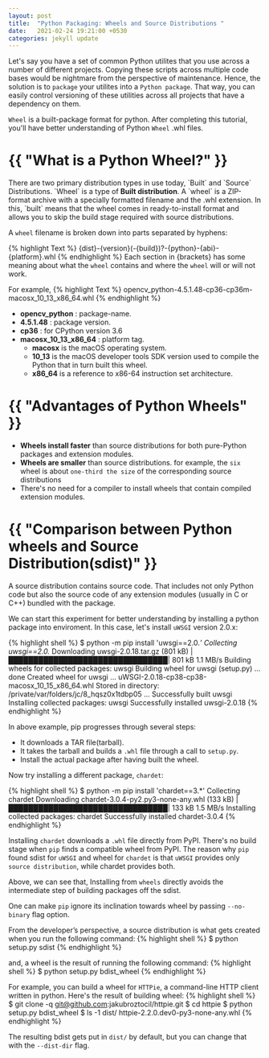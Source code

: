```yaml
---
layout: post
title:  "Python Packaging: Wheels and Source Distributions "
date:   2021-02-24 19:21:00 +0530
categories: jekyll update
---
```


Let's say you have a set of common Python utilites that you use across a number of different projects. Copying these scripts across multiple code bases would be nightmare from the perspective of maintenance. Hence, the solution is to `package` your utilites into a `Python package`. That way, you can easily control versioning of these utilities across all projects that have a dependency on them.

`Wheel` is a built-package format for python. After completing this tutorial, you'll have better understanding of Python `Wheel` .whl files. 

<h1>{{ "What is a Python Wheel?" }}</h1>
There are two primary distribution types in use today, `Built` and `Source` Distributions. `Wheel` is a type of <B>Built distribution</B>. A `wheel` is a ZIP-format archive with a specially formatted filename and the .whl extension. In this, `built` means that the wheel comes in ready-to-install format and allows you to skip the build stage required with source distributions. 

A `wheel` filename is broken down into parts separated by hyphens:

{% highlight Text %}
{dist}-{version}(-{build})?-{python}-{abi}-{platform}.whl
{% endhighlight %}
Each section in {brackets} has some meaning about what the `wheel` contains and where the `wheel` will or will not work. 

For example, 
{% highlight Text %}
opencv_python-4.5.1.48-cp36-cp36m-macosx_10_13_x86_64.whl
{% endhighlight %}

* <B>opencv_python</B> : package-name.
* <B>4.5.1.48</B> : package version.
* <B>cp36</B> : for CPython version 3.6
* <B>macosx_10_13_x86_64</B> : platform tag.
    * <B>macosx</B> is the macOS operating system.
    * <B>10_13</B> is the macOS developer tools SDK version used to compile the Python that in turn built this wheel. 
    * <B>x86_64</B> is a reference to x86-64 instruction set architecture.


<h1>{{ "Advantages of Python Wheels" }}</h1>

* <B>Wheels install faster</B> than source distributions for both pure-Python packages and extension modules. 
* <B>Wheels are smaller</B> than source distributions. for example, the `six` wheel is about `one-third the size` of the corresponding source distributions
* There's no need for a compiler to install wheels that contain compiled extension modules. 

<h1>{{ "Comparison between Python wheels and Source Distribution(sdist)" }}</h1>
A source distribution contains source code. That includes not only Python code but also the source code of any extension modules (usually in C or C++) bundled with the package.

We can start this experiment for better understanding by installing a python package into enviroment. 
In this case, let's install `uWSGI` version 2.0.x:

{% highlight shell %}
$ python -m pip install 'uwsgi==2.0.*'
Collecting uwsgi==2.0.*
  Downloading uwsgi-2.0.18.tar.gz (801 kB)
     |████████████████████████████████| 801 kB 1.1 MB/s
Building wheels for collected packages: uwsgi
  Building wheel for uwsgi (setup.py) ... done
  Created wheel for uwsgi ... uWSGI-2.0.18-cp38-cp38-macosx_10_15_x86_64.whl
  Stored in directory: /private/var/folders/jc/8_hqsz0x1tdbp05 ...
Successfully built uwsgi
Installing collected packages: uwsgi
Successfully installed uwsgi-2.0.18
{% endhighlight %}

In above example, pip progresses through several steps:
* It downloads a TAR file(tarball).
* It takes the tarball and builds a `.whl` file through a call to `setup.py`.
* Install the actual package after having built the wheel.

Now try installing a different package, `chardet`:

{% highlight shell %}
$ python -m pip install 'chardet==3.*'
Collecting chardet
  Downloading chardet-3.0.4-py2.py3-none-any.whl (133 kB)
     |████████████████████████████████| 133 kB 1.5 MB/s
Installing collected packages: chardet
Successfully installed chardet-3.0.4
{% endhighlight %}

Installing `chardet` downloads a `.whl` file directly from PyPI. There's no build stage when `pip` finds a compatible wheel from PyPI.
The reason why `pip` found sdist for `uWSGI` and wheel for `chardet` is that `uWSGI` provides only `source distribution`, while chardet provides both. 

Above, we can see that, Installing from `wheels` directly avoids the intermediate step of building packages off the sdist. 

One can make `pip` ignore its inclination towards wheel by passing `--no-binary` flag option.

From the developer’s perspective, a source distribution is what gets created when you run the following command:
{% highlight shell %}
$ python setup.py sdist
{% endhighlight %}

and, a wheel is the result of running the following command:
{% highlight shell %}
$ python setup.py bdist_wheel
{% endhighlight %}

For example, you can build a wheel for `HTTPie`, a command-line HTTP client written in python.
Here's the result of building wheel:
{% highlight shell %}
$ git clone -q git@github.com:jakubroztocil/httpie.git
$ cd httpie
$ python setup.py bdist_wheel
$ ls -1 dist/
httpie-2.2.0.dev0-py3-none-any.whl
{% endhighlight %}

The resulting bdist gets put in `dist/` by default, but you can change that with the `--dist-dir` flag. 